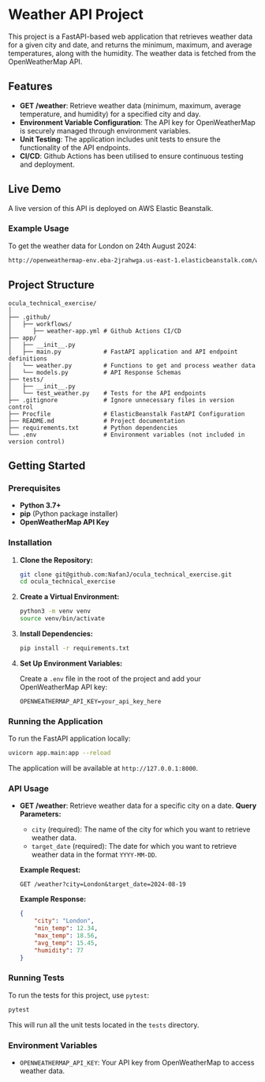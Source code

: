 
# Weather API Project

This project is a FastAPI-based web application that retrieves weather data for a given city and date, and returns the minimum, maximum, and average temperatures, along with the humidity. The weather data is fetched from the OpenWeatherMap API.

## Features

- **GET /weather**: Retrieve weather data (minimum, maximum, average temperature, and humidity) for a specified city and day.
- **Environment Variable Configuration**: The API key for OpenWeatherMap is securely managed through environment variables.
- **Unit Testing**: The application includes unit tests to ensure the functionality of the API endpoints.
- **CI/CD**: Github Actions has been utilised to ensure continuous testing and deployment.

## Live Demo
A live version of this API is deployed on AWS Elastic Beanstalk.
### Example Usage
To get the weather data for London on 24th August 2024:
```bash
http://openweathermap-env.eba-2jrahwga.us-east-1.elasticbeanstalk.com/weather?city=London&target_date=2024-08-24
```

## Project Structure

```
ocula_technical_exercise/
│
├── .github/
│   ├── workflows/
│      ├── weather-app.yml # Github Actions CI/CD
├── app/
│   ├── __init__.py
│   ├── main.py            # FastAPI application and API endpoint definitions
│   └── weather.py         # Functions to get and process weather data
│   └── models.py          # API Response Schemas
├── tests/
│   ├── __init__.py
│   └── test_weather.py    # Tests for the API endpoints
├── .gitignore             # Ignore unnecessary files in version control
├── Procfile               # ElasticBeanstalk FastAPI Configuration
├── README.md              # Project documentation
├── requirements.txt       # Python dependencies
└── .env                   # Environment variables (not included in version control)
```

## Getting Started

### Prerequisites

- **Python 3.7+**
- **pip** (Python package installer)
- **OpenWeatherMap API Key**

### Installation

1. **Clone the Repository:**

   ```bash
   git clone git@github.com:NafanJ/ocula_technical_exercise.git
   cd ocula_technical_exercise
   ```

2. **Create a Virtual Environment:**

   ```bash
   python3 -m venv venv
   source venv/bin/activate
   ```

3. **Install Dependencies:**

   ```bash
   pip install -r requirements.txt
   ```

4. **Set Up Environment Variables:**

   Create a `.env` file in the root of the project and add your OpenWeatherMap API key:

   ```plaintext
   OPENWEATHERMAP_API_KEY=your_api_key_here
   ```

### Running the Application

To run the FastAPI application locally:

```bash
uvicorn app.main:app --reload
```

The application will be available at `http://127.0.0.1:8000`.

### API Usage

- **GET /weather**: Retrieve weather data for a specific city on a date.
  **Query Parameters:**
  - `city` (required): The name of the city for which you want to retrieve weather data.
  - `target_date` (required): The date for which you want to retrieve weather data in the format `YYYY-MM-DD`.


  **Example Request:**

  ```
  GET /weather?city=London&target_date=2024-08-19
  ```

  **Example Response:**

  ```json
  {
      "city": "London",
      "min_temp": 12.34,
      "max_temp": 18.56,
      "avg_temp": 15.45,
      "humidity": 77
  }
  ```

### Running Tests

To run the tests for this project, use `pytest`:

```bash
pytest
```

This will run all the unit tests located in the `tests` directory.

### Environment Variables

- `OPENWEATHERMAP_API_KEY`: Your API key from OpenWeatherMap to access weather data.
